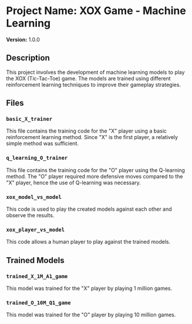 # Project Name: XOX Game - Machine Learning

**Version:** 1.0.0

## Description

This project involves the development of machine learning models to play the XOX (Tic-Tac-Toe) game. The models are trained using different reinforcement learning techniques to improve their gameplay strategies.

## Files

### `basic_X_trainer`
This file contains the training code for the "X" player using a basic reinforcement learning method. Since "X" is the first player, a relatively simple method was sufficient.

### `q_learning_O_trainer`
This file contains the training code for the "O" player using the Q-learning method. The "O" player required more defensive moves compared to the "X" player, hence the use of Q-learning was necessary.

### `xox_model_vs_model`
This code is used to play the created models against each other and observe the results.

### `xox_player_vs_model`
This code allows a human player to play against the trained models.

## Trained Models

### `trained_X_1M_A1_game`
This model was trained for the "X" player by playing 1 million games.

### `trained_O_10M_Q1_game`
This model was trained for the "O" player by playing 10 million games.

